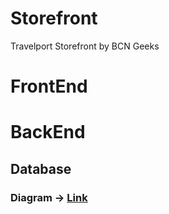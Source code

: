 # Storefront
Travelport Storefront by BCN Geeks

# FrontEnd
# BackEnd
## Database  
### Diagram &#8594; [Link](https://app.diagrams.net/#HBCNGEEKS%2FStoreFront%2Fwip%2FBacklog%2FBackEnd%2FDatabase%2FDiagram.drawio)
  

